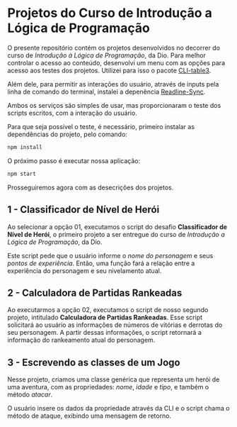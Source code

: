 # Projetos do Curso de Introdução a Lógica de Programação

O presente repositório contém os projetos desenvolvidos no decorrer do curso de *Introdução à Lógica de Programação*, da Dio. Para melhor controlar o acesso ao conteúdo, desenvolvi um menu com as opções para acesso aos testes dos projetos. Utilizei para isso o pacote [CLI-table3][2].

Além dele, para permitir as interações do usuário, através de inputs pela linha de comando do terminal, instalei a depenência [Readline-Sync][1].

Ambos os serviços são simples de usar, mas proporcionaram o teste dos scripts escritos, com a interação do usuário.

Para que seja possível o teste, é necessário, primeiro instalar as dependências do projeto, pelo comando:

``` bash
npm install
```

O próximo passo é executar nossa aplicação:

```bash
npm start
```

Prosseguiremos agora com as desecrições dos projetos.

## 1 - Classificador de Nível de Herói

Ao selecionar a opção 01, executamos o script do desafio **Classificador de Nível de Herói**, o primeiro projeto a ser entregue do curso de *Introdução a Lógica de Programação*, da Dio.

Este script pede que o usuário informe o *nome do personagem* e seus *pontos de experiência*. Então, uma função fará a relação entre a experiência do personagem e seu nivelamento atual.

## 2 - Calculadora de Partidas Rankeadas

Ao executarmos a opção 02, executamos o script de nosso segundo projeto, intitulado **Calculadora de Partidas Rankeadas**. Esse script solicitará ao usuário as informações de números de vitórias e derrotas do seu personagem. A partir dessas informações, o script retornará a informação do rankeamento atual do personagem.

## 3 - Escrevendo as classes de um Jogo

Nesse projeto, criamos uma classe genérica que representa um herói de uma aventura, com as propriedades: *nome*, *idade* e *tipo*, e também o método *atacar*.

O usuário insere os dados da propriedade através da CLI e o script chama o método de ataque, exibindo uma mensagem de retorno.

<!-- LINKS -->

[1]: https://www.npmjs.com/package/readline-sync
[2]: https://www.npmjs.com/package/cli-table3
